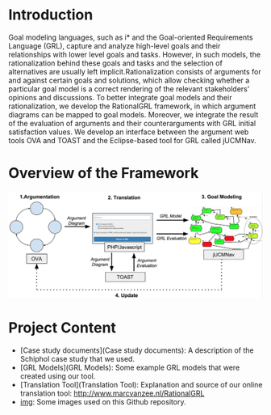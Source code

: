 # Introduction
Goal modeling languages, such as i* and the Goal-oriented Requirements Language (GRL), capture and analyze high-level goals and their relationships with lower level goals and tasks. However, in such models, the rationalization behind these goals and tasks and the selection of alternatives are usually left implicit.Rationalization consists of arguments for and against certain goals and solutions, which allow checking whether a particular goal model is a correct rendering of the relevant stakeholders' opinions and discussions. To better integrate goal models and their rationalization, we develop the RationalGRL framework, in which argument diagrams can be mapped to goal models. Moreover, we integrate the result of the evaluation of arguments and their counterarguments with GRL initial satisfaction values. We develop an interface between the argument web tools OVA and TOAST and the Eclipse-based tool for GRL called jUCMNav. 

# Overview of the Framework
![Overview of the Framework](img/RationalGRL.png)

# Project Content
* [Case study documents](Case study documents): A description of the Schiphol case study that we used.
* [GRL Models](GRL Models): Some example GRL models that were created using our tool.
* [Translation Tool](Translation Tool): Explanation and source of our online translation tool: http://www.marcvanzee.nl/RationalGRL
* [img](img): Some images used on this Github repository.
